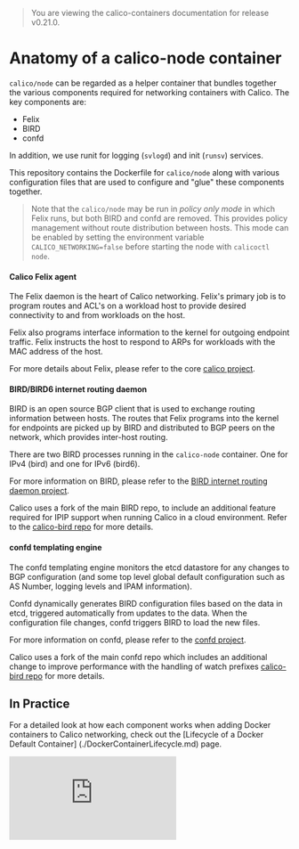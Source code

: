 > You are viewing the calico-containers documentation for release v0.21.0.

# Anatomy of a calico-node container

`calico/node` can be regarded as a helper container that bundles together the 
various components required for networking containers with Calico.  The key
components are:

-  Felix
-  BIRD
-  confd

In addition, we use runit for logging (`svlogd`) and init (`runsv`) services.  

This repository contains the Dockerfile for `calico/node` along with various
configuration files that are used to configure and "glue" these components
together.

> Note that the `calico/node` may be run in *policy only mode* in which Felix
> runs, but both BIRD and confd are removed.  This provides policy management
> without route distribution between hosts.  This mode can be enabled by
> setting the environment variable `CALICO_NETWORKING=false` before starting
> the node with `calicoctl node`.

#### Calico Felix agent

The Felix daemon is the heart of Calico networking.  Felix's primary job is to 
program routes and ACL's on a workload host to provide desired connectivity to 
and from workloads on the host.

Felix also programs interface information to the kernel for outgoing endpoint 
traffic. Felix instructs the host to respond to ARPs for workloads with the 
MAC address of the host.

For more details about Felix, please refer to the core [calico project](https://github.com/projectcalico/calico).

#### BIRD/BIRD6 internet routing daemon

BIRD is an open source BGP client that is used to exchange routing information 
between hosts.  The routes that Felix programs into the kernel for endpoints 
are picked up by BIRD and distributed to BGP peers on the network, which 
provides inter-host routing.

There are two BIRD processes running in the `calico-node` container.  One for
IPv4 (bird) and one for IPv6 (bird6).

For more information on BIRD, please refer to the [BIRD internet routing daemon project](http://bird.network.cz/).

Calico uses a fork of the main BIRD repo, to include an additional feature
required for IPIP support when running Calico in a cloud environment.  Refer
to the [calico-bird repo](https://github.com/projectcalico/calico-bird) for more details.

#### confd templating engine 

The confd templating engine monitors the etcd datastore for any changes to BGP 
configuration (and some top level global default configuration such as AS
Number, logging levels and IPAM information).

Confd dynamically generates BIRD configuration files based on the data in etcd,
triggered automatically from updates to the data.  When the configuration file
changes, confd triggers BIRD to load the new files.

For more information on confd, please refer to the [confd project](https://github.com/kelseyhightower/confd).

Calico uses a fork of the main confd repo which includes an additional change
to improve performance with the handling of watch prefixes 
[calico-bird repo](https://github.com/projectcalico/calico-bird) for more details.

## In Practice

For a detailed look at how each component works when adding Docker containers 
to Calico networking, check out the [Lifecycle of a Docker Default Container]
(./DockerContainerLifecycle.md) page.

[![Analytics](https://calico-ga-beacon.appspot.com/UA-52125893-3/calico-containers/docs/Components.md?pixel)](https://github.com/igrigorik/ga-beacon)
